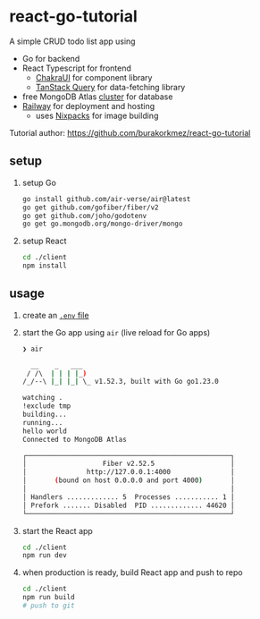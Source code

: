 # react-go-tutorial

A simple CRUD todo list app using
- Go for backend
- React Typescript for frontend
  - [ChakraUI](https://v2.chakra-ui.com/) for component library
  - [TanStack Query](https://tanstack.com/query/latest) for data-fetching library
- free MongoDB Atlas [cluster](https://cloud.mongodb.com/v2/66d3cccbe605cd7628bda426#/clusters/detail/Cluster0) for database
- [Railway](https://railway.app/project/b149945c-ceb8-4975-9a63-818712672054) for deployment and hosting
  - uses [Nixpacks](https://github.com/railwayapp/nixpacks) for image building

Tutorial author: <https://github.com/burakorkmez/react-go-tutorial>

## setup

1. setup Go

    ```bash
    go install github.com/air-verse/air@latest
    go get github.com/gofiber/fiber/v2
    go get github.com/joho/godotenv
    go get go.mongodb.org/mongo-driver/mongo

2. setup React

    ```bash
    cd ./client
    npm install
    ```

## usage

1. create an [`.env` file](.env.sample)

2. start the Go app using `air` (live reload for Go apps)

    ```bash
    ❯ air
    
      __    _   ___  
     / /\  | | | |_) 
    /_/--\ |_| |_| \_ v1.52.3, built with Go go1.23.0
    
    watching .
    !exclude tmp
    building...
    running...
    hello world
    Connected to MongoDB Atlas
    
    ┌───────────────────────────────────────────────────┐ 
    │                   Fiber v2.52.5                   │ 
    │               http://127.0.0.1:4000               │ 
    │       (bound on host 0.0.0.0 and port 4000)       │ 
    │                                                   │ 
    │ Handlers ............. 5  Processes ........... 1 │ 
    │ Prefork ....... Disabled  PID ............. 44620 │ 
    └───────────────────────────────────────────────────┘ 
    ```

3. start the React app

    ```bash
    cd ./client
    npm run dev
    ```

4. when production is ready, build React app and push to repo

    ```bash
    cd ./client
    npm run build
    # push to git
    ```
